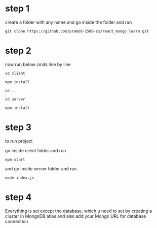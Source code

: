 # step 1 
create a folder with any name and go inside the folder and run 

`git clone https://github.com/pramod-1509-cs/react_mongo_learn.git`

# step 2
now run below cmds line by line

`cd client`

`npm install`

`cd ..`

`cd server`

`npm install`


# step 3
to run project

go inside client folder and run

`npm start`

 and go inside server folder and run

 `node index.js`

 # step 4
 Everything is set except the database, which u need to set by creating a cluster in MongoDB atlas
and also add your Mongo URL for database connection
 


